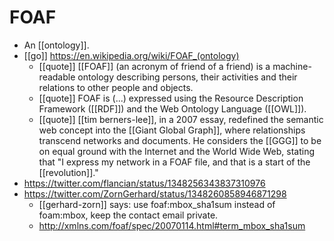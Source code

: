 # FOAF

- An [[ontology]].
- [[go]] https://en.wikipedia.org/wiki/FOAF_(ontology)
  - [[quote]] [[FOAF]] (an acronym of friend of a friend) is a machine-readable ontology describing persons, their activities and their relations to other people and objects.
  - [[quote]] FOAF is (...) expressed using the Resource Description Framework ([[RDF]]) and the Web Ontology Language ([[OWL]]).
  - [[quote]] [[tim berners-lee]], in a 2007 essay, redefined the semantic web concept into the [[Giant Global Graph]], where relationships transcend networks and documents. He considers the [[GGG]] to be on equal ground with the Internet and the World Wide Web, stating that "I express my network in a FOAF file, and that is a start of the [[revolution]]."
- https://twitter.com/flancian/status/1348256343837310976
- https://twitter.com/ZornGerhard/status/1348260858946871298
  - [[gerhard-zorn]] says: use foaf:mbox_sha1sum instead of foam:mbox, keep the contact email private.
  - http://xmlns.com/foaf/spec/20070114.html#term_mbox_sha1sum



